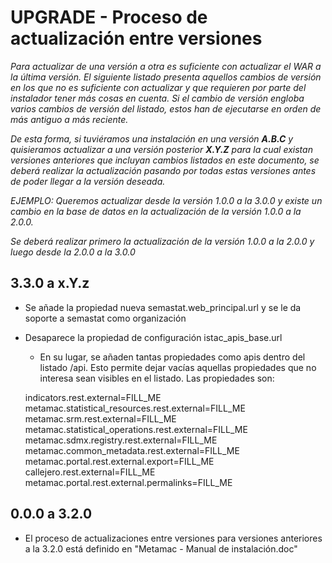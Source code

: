 # UPGRADE - Proceso de actualización entre versiones

*Para actualizar de una versión a otra es suficiente con actualizar el WAR a la última versión. El siguiente listado presenta aquellos cambios de versión en los que no es suficiente con actualizar y que requieren por parte del instalador tener más cosas en cuenta. Si el cambio de versión engloba varios cambios de versión del listado, estos han de ejecutarse en orden de más antiguo a más reciente.*

*De esta forma, si tuviéramos una instalación en una versión **A.B.C** y quisieramos actualizar a una versión posterior **X.Y.Z** para la cual existan versiones anteriores que incluyan cambios listados en este documento, se deberá realizar la actualización pasando por todas estas versiones antes de poder llegar a la versión deseada.*

*EJEMPLO: Queremos actualizar desde la versión 1.0.0 a la 3.0.0 y existe un cambio en la base de datos en la actualización de la versión 1.0.0 a la 2.0.0.*

*Se deberá realizar primero la actualización de la versión 1.0.0 a la 2.0.0 y luego desde la 2.0.0 a la 3.0.0*

## 3.3.0 a x.Y.z
* Se añade la propiedad nueva semastat.web_principal.url y se le da soporte a semastat como organización
* Desaparece la propiedad de configuración istac\_apis\_base.url
    * En su lugar, se añaden tantas propiedades como apis dentro del listado /api. Esto permite dejar vacías aquellas propiedades que no interesa sean visibles en el listado. Las propiedades son:

    indicators.rest.external=FILL_ME
    metamac.statistical_resources.rest.external=FILL_ME
    metamac.srm.rest.external=FILL_ME
    metamac.statistical_operations.rest.external=FILL_ME
    metamac.sdmx.registry.rest.external=FILL_ME
    metamac.common_metadata.rest.external=FILL_ME
    metamac.portal.rest.external.export=FILL_ME
    callejero.rest.external=FILL_ME
    metamac.portal.rest.external.permalinks=FILL_ME

## 0.0.0 a 3.2.0
* El proceso de actualizaciones entre versiones para versiones anteriores a la 3.2.0 está definido en "Metamac - Manual de instalación.doc"
